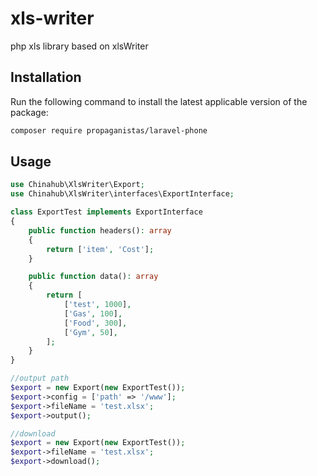 # xls-writer
php xls library based on xlsWriter

## Installation

Run the following command to install the latest applicable version of the package:

```bash
composer require propaganistas/laravel-phone
```

## Usage
```php
use Chinahub\XlsWriter\Export;
use Chinahub\XlsWriter\interfaces\ExportInterface;

class ExportTest implements ExportInterface
{
    public function headers(): array
    {
        return ['item', 'Cost'];
    }

    public function data(): array
    {
        return [
            ['test', 1000],
            ['Gas', 100],
            ['Food', 300],
            ['Gym', 50],
        ];
    }
}

//output path
$export = new Export(new ExportTest());
$export->config = ['path' => '/www'];
$export->fileName = 'test.xlsx';
$export->output();

//download
$export = new Export(new ExportTest());
$export->fileName = 'test.xlsx';
$export->download();
```